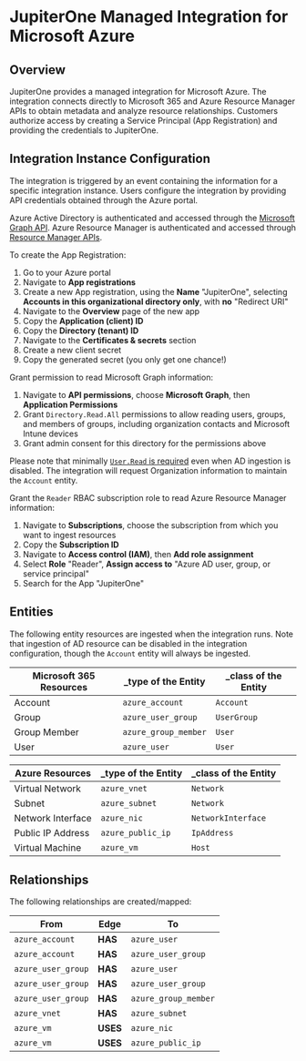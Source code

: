 # JupiterOne Managed Integration for Microsoft Azure

## Overview

JupiterOne provides a managed integration for Microsoft Azure. The integration
connects directly to Microsoft 365 and Azure Resource Manager APIs to obtain
metadata and analyze resource relationships. Customers authorize access by
creating a Service Principal (App Registration) and providing the credentials to
JupiterOne.

## Integration Instance Configuration

The integration is triggered by an event containing the information for a
specific integration instance. Users configure the integration by providing API
credentials obtained through the Azure portal.

Azure Active Directory is authenticated and accessed through the [Microsoft
Graph API][1]. Azure Resource Manager is authenticated and accessed through
[Resource Manager APIs][2].

To create the App Registration:

1. Go to your Azure portal
1. Navigate to **App registrations**
1. Create a new App registration, using the **Name** "JupiterOne", selecting
   **Accounts in this organizational directory only**, with **no** "Redirect
   URI"
1. Navigate to the **Overview** page of the new app
1. Copy the **Application (client) ID**
1. Copy the **Directory (tenant) ID**
1. Navigate to the **Certificates & secrets** section
1. Create a new client secret
1. Copy the generated secret (you only get one chance!)

Grant permission to read Microsoft Graph information:

1. Navigate to **API permissions**, choose **Microsoft Graph**, then
   **Application Permissions**
1. Grant `Directory.Read.All` permissions to allow reading users, groups, and
   members of groups, including organization contacts and Microsoft Intune
   devices
1. Grant admin consent for this directory for the permissions above

Please note that minimally [`User.Read` is required][3] even when AD ingestion
is disabled. The integration will request Organization information to maintain
the `Account` entity.

Grant the `Reader` RBAC subscription role to read Azure Resource Manager
information:

1. Navigate to **Subscriptions**, choose the subscription from which you want to
   ingest resources
1. Copy the **Subscription ID**
1. Navigate to **Access control (IAM)**, then **Add role assignment**
1. Select **Role** "Reader", **Assign access to** "Azure AD user, group, or
   service principal"
1. Search for the App "JupiterOne"

## Entities

The following entity resources are ingested when the integration runs. Note that
ingestion of AD resource can be disabled in the integration configuration,
though the `Account` entity will always be ingested.

| Microsoft 365 Resources | \_type of the Entity | \_class of the Entity |
| ----------------------- | -------------------- | --------------------- |
| Account                 | `azure_account`      | `Account`             |
| Group                   | `azure_user_group`   | `UserGroup`           |
| Group Member            | `azure_group_member` | `User`                |
| User                    | `azure_user`         | `User`                |

| Azure Resources   | \_type of the Entity | \_class of the Entity |
| ----------------- | -------------------- | --------------------- |
| Virtual Network   | `azure_vnet`         | `Network`             |
| Subnet            | `azure_subnet`       | `Network`             |
| Network Interface | `azure_nic`          | `NetworkInterface`    |
| Public IP Address | `azure_public_ip`    | `IpAddress`           |
| Virtual Machine   | `azure_vm`           | `Host`                |

## Relationships

The following relationships are created/mapped:

| From               | Edge     | To                   |
| ------------------ | -------- | -------------------- |
| `azure_account`    | **HAS**  | `azure_user`         |
| `azure_account`    | **HAS**  | `azure_user_group`   |
| `azure_user_group` | **HAS**  | `azure_user`         |
| `azure_user_group` | **HAS**  | `azure_user_group`   |
| `azure_user_group` | **HAS**  | `azure_group_member` |
| `azure_vnet`       | **HAS**  | `azure_subnet`       |
| `azure_vm`         | **USES** | `azure_nic`          |
| `azure_vm`         | **USES** | `azure_public_ip`    |

[1]: https://docs.microsoft.com/en-us/graph/auth-v2-service
[2]:
  https://docs.microsoft.com/en-us/azure/azure-resource-manager/resource-manager-api-authentication
[3]: https://docs.microsoft.com/en-us/graph/api/organization-get
